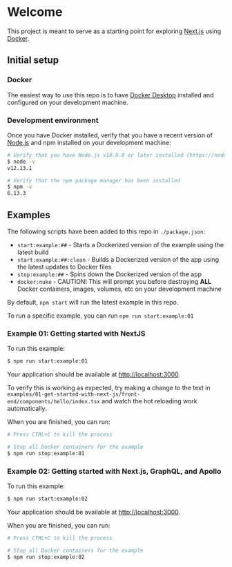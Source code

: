 # Welcome

This project is meant to serve as a starting point for exploring [Next.js](https://nextjs.org) using [Docker](https://www.docker.com).

## Initial setup

### Docker

The easiest way to use this repo is to have [Docker Desktop](https://www.docker.com/products/docker-desktop) installed and configured on your development machine.

### Development environment

Once you have Docker installed, verify that you have a recent version of [Node.js](https://nodejs.org/en/) and npm installed on your development machine:

```sh
# Verify that you have Node.js v10.9.0 or later installed (https://nodejs.org)
$ node -v
v12.13.1

# Verify that the npm package manager has been installed
$ npm -v
6.13.3
```

## Examples

The following scripts have been added to this repo in `./package.json`:

+ `start:example:##` - Starts a Dockerized version of the example using the latest build
+ `start:example:##:clean` - Builds a Dockerized version of the app using the latest updates to Docker files
+ `stop:example:##` - Spins down the Dockerized version of the app
+ `docker:nuke` - CAUTION! This will prompt you before destroying **ALL** Docker containers, images, volumes, etc on your development machine

By default, `npm start` will run the latest example in this repo.

To run a specific example, you can run `npm run start:example:01`

### Example 01: Getting started with NextJS

To run this example:

```sh
$ npm run start:example:01
```

Your application should be available at [http://localhost:3000](http://localhost:3000).

To verify this is working as expected, try making a change to the text in `examples/01-get-started-with-next-js/front-end/components/hello/index.tsx` and watch the hot reloading work automatically.

When you are finished, you can run:

```sh
# Press CTRL+C to kill the process

# Stop all Docker containers for the example
$ npm run stop:example:01
```

### Example 02: Getting started with Next.js, GraphQL, and Apollo

To run this example:

```sh
$ npm run start:example:02
```

Your application should be available at [http://localhost:3000](http://localhost:3000).

When you are finished, you can run:

```sh
# Press CTRL+C to kill the process

# Stop all Docker containers for the example
$ npm run stop:example:02
```
